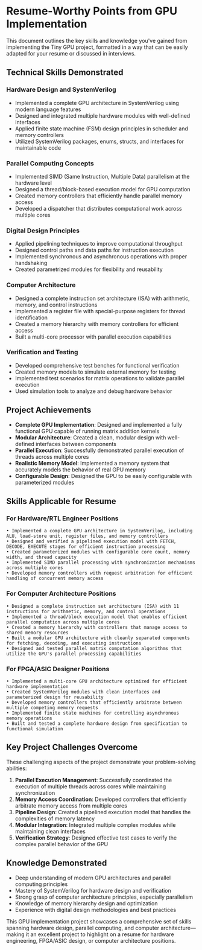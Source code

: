 # Resume-Worthy Points from GPU Implementation

This document outlines the key skills and knowledge you've gained from implementing the Tiny GPU project, formatted in a way that can be easily adapted for your resume or discussed in interviews.

## Technical Skills Demonstrated

### Hardware Design and SystemVerilog
- Implemented a complete GPU architecture in SystemVerilog using modern language features
- Designed and integrated multiple hardware modules with well-defined interfaces
- Applied finite state machine (FSM) design principles in scheduler and memory controllers
- Utilized SystemVerilog packages, enums, structs, and interfaces for maintainable code

### Parallel Computing Concepts
- Implemented SIMD (Same Instruction, Multiple Data) parallelism at the hardware level
- Designed a thread/block-based execution model for GPU computation
- Created memory controllers that efficiently handle parallel memory access
- Developed a dispatcher that distributes computational work across multiple cores

### Digital Design Principles
- Applied pipelining techniques to improve computational throughput
- Designed control paths and data paths for instruction execution
- Implemented synchronous and asynchronous operations with proper handshaking
- Created parametrized modules for flexibility and reusability

### Computer Architecture
- Designed a complete instruction set architecture (ISA) with arithmetic, memory, and control instructions
- Implemented a register file with special-purpose registers for thread identification
- Created a memory hierarchy with memory controllers for efficient access
- Built a multi-core processor with parallel execution capabilities

### Verification and Testing
- Developed comprehensive test benches for functional verification
- Created memory models to simulate external memory for testing
- Implemented test scenarios for matrix operations to validate parallel execution
- Used simulation tools to analyze and debug hardware behavior

## Project Achievements

- **Complete GPU Implementation**: Designed and implemented a fully functional GPU capable of running matrix addition kernels
- **Modular Architecture**: Created a clean, modular design with well-defined interfaces between components
- **Parallel Execution**: Successfully demonstrated parallel execution of threads across multiple cores
- **Realistic Memory Model**: Implemented a memory system that accurately models the behavior of real GPU memory
- **Configurable Design**: Designed the GPU to be easily configurable with parameterized modules

## Skills Applicable for Resume

### For Hardware/RTL Engineer Positions
```
• Implemented a complete GPU architecture in SystemVerilog, including ALU, load-store unit, register files, and memory controllers
• Designed and verified a pipelined execution model with FETCH, DECODE, EXECUTE stages for efficient instruction processing
• Created parameterized modules with configurable core count, memory width, and thread capacity
• Implemented SIMD parallel processing with synchronization mechanisms across multiple cores
• Developed memory controllers with request arbitration for efficient handling of concurrent memory access
```

### For Computer Architecture Positions
```
• Designed a complete instruction set architecture (ISA) with 11 instructions for arithmetic, memory, and control operations
• Implemented a thread/block execution model that enables efficient parallel computation across multiple cores
• Created a memory hierarchy with controllers that manage access to shared memory resources
• Built a modular GPU architecture with cleanly separated components for fetching, decoding, and executing instructions
• Designed and tested parallel matrix computation algorithms that utilize the GPU's parallel processing capabilities
```

### For FPGA/ASIC Designer Positions
```
• Implemented a multi-core GPU architecture optimized for efficient hardware implementation
• Created SystemVerilog modules with clean interfaces and parameterized design for reusability
• Developed memory controllers that efficiently arbitrate between multiple competing memory requests
• Implemented finite state machines for controlling asynchronous memory operations
• Built and tested a complete hardware design from specification to functional simulation
```

## Key Project Challenges Overcome

These challenging aspects of the project demonstrate your problem-solving abilities:

1. **Parallel Execution Management**: Successfully coordinated the execution of multiple threads across cores while maintaining synchronization
2. **Memory Access Coordination**: Developed controllers that efficiently arbitrate memory access from multiple cores
3. **Pipeline Design**: Created a pipelined execution model that handles the complexities of memory latency
4. **Modular Integration**: Integrated multiple complex modules while maintaining clean interfaces
5. **Verification Strategy**: Designed effective test cases to verify the complex parallel behavior of the GPU

## Knowledge Demonstrated

- Deep understanding of modern GPU architectures and parallel computing principles
- Mastery of SystemVerilog for hardware design and verification
- Strong grasp of computer architecture principles, especially parallelism
- Knowledge of memory hierarchy design and optimization
- Experience with digital design methodologies and best practices

This GPU implementation project showcases a comprehensive set of skills spanning hardware design, parallel computing, and computer architecture—making it an excellent project to highlight on a resume for hardware engineering, FPGA/ASIC design, or computer architecture positions. 